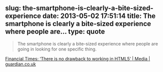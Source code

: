 slug: the-smartphone-is-clearly-a-bite-sized-experience
date: 2013-05-02 17:51:14
title: The smartphone is clearly a bite-sized experience where people are...
type: quote
---

> The smartphone is clearly a bite-sized experience where people are going in looking for one specific thing.

[Financial Times: ‘There is no drawback to working in HTML5’ | Media | guardian.co.uk](http://www.guardian.co.uk/media/appsblog/2013/apr/29/financial-times-html5-no-drawbacks)
